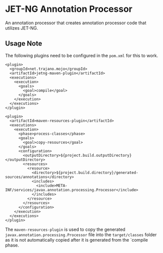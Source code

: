 # JET-NG Annotation Processor 

An annotation processor that creates annotation processor code that utilizes 
JET-NG.

## Usage Note

The following plugins need to be configured in the `pom.xml` for this to work.

    <plugin>
      <groupId>net.trajano.mojo</groupId>
      <artifactId>jetng-maven-plugin</artifactId>
      <executions>
        <execution>
          <goals>
            <goal>compile</goal>
          </goals>
        </execution>
      </executions>
    </plugin>

    <plugin>
      <artifactId>maven-resources-plugin</artifactId>
      <executions>
        <execution>
          <phase>process-classes</phase>
          <goals>
            <goal>copy-resources</goal>
          </goals>
          <configuration>
            <outputDirectory>${project.build.outputDirectory}</outputDirectory>
            <resources>
              <resource>
                <directory>${project.build.directory}/generated-sources/annotations</directory>
                <includes>
                  <include>META-INF/services/javax.annotation.processing.Processor</include>
                </includes>
              </resource>
            </resources>
          </configuration>
        </execution>
      </executions>
    </plugin>

The `maven-resources-plugin` is used to copy the generated
`javax.annotation.processing.Processor` file into the `target/classes` 
folder as it is not automatically copied after it is generated from the `compile
phase.
  

